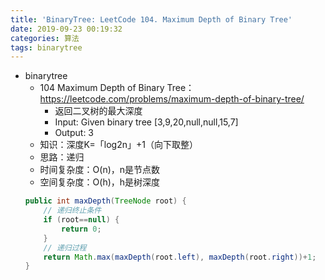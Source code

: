 ```yaml
---
title: 'BinaryTree: LeetCode 104. Maximum Depth of Binary Tree'
date: 2019-09-23 00:19:32
categories: 算法
tags: binarytree
---
```

- binarytree
    - 104 Maximum Depth of Binary Tree：https://leetcode.com/problems/maximum-depth-of-binary-tree/
        - 返回二叉树的最大深度
        - Input: Given binary tree [3,9,20,null,null,15,7]
        - Output: 3
        <!-- more -->
    - 知识：深度K=「log2n」+1（向下取整）
    - 思路：递归
    - 时间复杂度：O(n)，n是节点数
    - 空间复杂度：O(h)，h是树深度
    ```java
    public int maxDepth(TreeNode root) {
        // 递归终止条件
        if (root==null) {
            return 0;
        }
        // 递归过程
        return Math.max(maxDepth(root.left), maxDepth(root.right))+1;
    }
    ```
